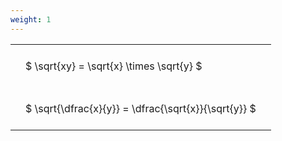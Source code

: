 ```yaml
---
weight: 1
---
```


<style type="text/css">
#T_78eb1 th.col_heading {
  text-align: left;
  font-size: 1em;
}
#T_78eb1 td {
  text-align: left;
  font-size: 1em;
  padding: 1.5em;
}
</style>
<table id="T_78eb1">
  <thead>
  </thead>
  <tbody>
    <tr>
      <td id="T_78eb1_row0_col0" class="data row0 col0" >$ \sqrt{xy} = \sqrt{x} \times \sqrt{y} $</td>
    </tr>
    <tr>
      <td id="T_78eb1_row1_col0" class="data row1 col0" >$ \sqrt{\dfrac{x}{y}} = \dfrac{\sqrt{x}}{\sqrt{y}} $</td>
    </tr>
  </tbody>
</table>
